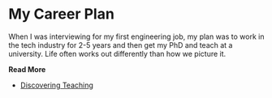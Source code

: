# My Career Plan

When I was interviewing for my first engineering job, my plan was to work in
the tech industry for 2-5 years and then get my PhD and teach at a university.  Life
often works out differently than how we picture it.


**Read More**

* [Discovering Teaching](https://shrinking-world.com/blog/Teaching)
